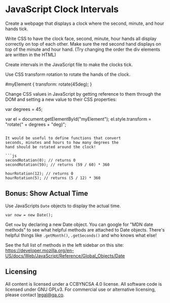# JavaScript Clock Intervals

Create a webpage that displays a clock where the
second, minute, and hour hands tick.

Write CSS to have the clock face, second, minute, hour
hands all display correctly on top of each other. Make
sure the red second hand displays on top of the minute
and hour hand. (Try changing the order the div elements
are written in the HTML)

Create intervals in the JavaScript file to make the
clocks tick.

Use CSS transform rotation to rotate the hands of the
clock.


#myElement {
  transform: rotate(45deg);
}


Change CSS values in JavaScript by getting reference
to them through the DOM and setting a new value to
their CSS properties:


var degrees = 45;

var el = document.getElementById("myElement");
el.style.transform = "rotate(" + degrees + "deg)";
```

It would be useful to define functions that convert
seconds, minutes and hours to how many degrees the
hand should be rotated around the clock!

```js
secondRotation(0); // returns 0
secondRotation(59); // returns (59 / 60) * 360

hourRotation(12); // returns 0
hourRotation(5); // returns (5 / 12) * 360
```

## Bonus: Show Actual Time
Use JavaScripts `Date` objects to display the actual
time.

```
var now = new Date();
```

Get `now` by declaring a new Date object. You can google for "MDN date methods" to see what
helpful methods are attached to Date objects. There's helpful things like `.getMonth()`, `.getSeconds()`
and who knows what else!

See the full list of methods in the left sidebar on this site:
https://developer.mozilla.org/en-US/docs/Web/JavaScript/Reference/Global_Objects/Date

## Licensing
All content is licensed under a CC­BY­NC­SA 4.0 license.
All software code is licensed under GNU GPLv3. For commercial use or alternative licensing, please contact legal@ga.co.


